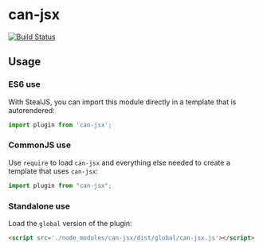 # can-jsx

[![Build Status](https://travis-ci.org/canjs/can-jsx.svg?branch=master)](https://travis-ci.org/canjs/can-jsx)



## Usage

### ES6 use

With StealJS, you can import this module directly in a template that is autorendered:

```js
import plugin from 'can-jsx';
```

### CommonJS use

Use `require` to load `can-jsx` and everything else
needed to create a template that uses `can-jsx`:

```js
import plugin from "can-jsx";
```

### Standalone use

Load the `global` version of the plugin:

```html
<script src='./node_modules/can-jsx/dist/global/can-jsx.js'></script>
```
